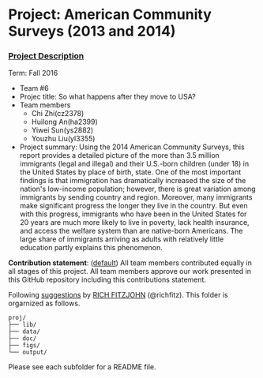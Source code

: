 # Project: American Community Surveys (2013 and 2014)
### [Project Description](doc/Project1_desc.md)

Term: Fall 2016

+ Team #6
+ Projec title: So what happens after they move to USA?
+ Team members
	+ Chi Zhi(cz2378)
	+ Huilong An(ha2399)
	+ Yiwei Sun(ys2882)
	+ Youzhu Liu(yl3355)
+ Project summary: Using the 2014 American Community Surveys, this report provides a detailed picture of the more than 3.5 million immigrants (legal and illegal) and their U.S.-born children (under 18) in the United States by place of birth, state. One of the most important findings is that immigration has dramatically increased the size of the nation's low-income population; however, there is great variation among immigrants by sending country and region. Moreover, many immigrants make significant progress the longer they live in the country. But even with this progress, immigrants who have been in the United States for 20 years are much more likely to live in poverty, lack health insurance, and access the welfare system than are native-born Americans. The large share of immigrants arriving as adults with relatively little education partly explains this phenomenon.
	
**Contribution statement**: ([default](doc/a_note_on_contributions.md)) All team members contributed equally in all stages of this project. All team members approve our work presented in this GitHub repository including this contributions statement. 

Following [suggestions](http://nicercode.github.io/blog/2013-04-05-projects/) by [RICH FITZJOHN](http://nicercode.github.io/about/#Team) (@richfitz). This folder is orgarnized as follows.

```
proj/
├── lib/
├── data/
├── doc/
├── figs/
└── output/
```

Please see each subfolder for a README file.

